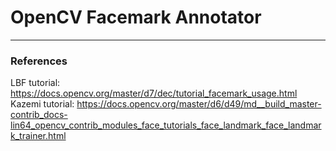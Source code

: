 # OpenCV Facemark Annotator

---
### References
LBF tutorial: https://docs.opencv.org/master/d7/dec/tutorial_facemark_usage.html
Kazemi tutorial: https://docs.opencv.org/master/d6/d49/md__build_master-contrib_docs-lin64_opencv_contrib_modules_face_tutorials_face_landmark_face_landmark_trainer.html
